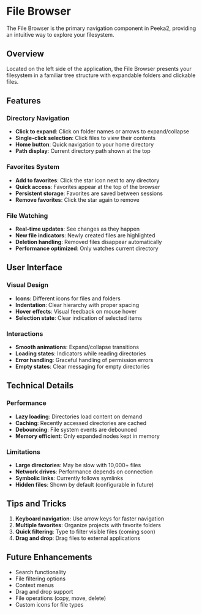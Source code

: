 # File Browser

The File Browser is the primary navigation component in Peeka2, providing an intuitive way to explore your filesystem.

## Overview

Located on the left side of the application, the File Browser presents your filesystem in a familiar tree structure with expandable folders and clickable files.

## Features

### Directory Navigation
- **Click to expand**: Click on folder names or arrows to expand/collapse
- **Single-click selection**: Click files to view their contents
- **Home button**: Quick navigation to your home directory
- **Path display**: Current directory path shown at the top

### Favorites System
- **Add to favorites**: Click the star icon next to any directory
- **Quick access**: Favorites appear at the top of the browser
- **Persistent storage**: Favorites are saved between sessions
- **Remove favorites**: Click the star again to remove

### File Watching
- **Real-time updates**: See changes as they happen
- **New file indicators**: Newly created files are highlighted
- **Deletion handling**: Removed files disappear automatically
- **Performance optimized**: Only watches current directory

## User Interface

### Visual Design
- **Icons**: Different icons for files and folders
- **Indentation**: Clear hierarchy with proper spacing
- **Hover effects**: Visual feedback on mouse hover
- **Selection state**: Clear indication of selected items

### Interactions
- **Smooth animations**: Expand/collapse transitions
- **Loading states**: Indicators while reading directories
- **Error handling**: Graceful handling of permission errors
- **Empty states**: Clear messaging for empty directories

## Technical Details

### Performance
- **Lazy loading**: Directories load content on demand
- **Caching**: Recently accessed directories are cached
- **Debouncing**: File system events are debounced
- **Memory efficient**: Only expanded nodes kept in memory

### Limitations
- **Large directories**: May be slow with 10,000+ files
- **Network drives**: Performance depends on connection
- **Symbolic links**: Currently follows symlinks
- **Hidden files**: Shown by default (configurable in future)

## Tips and Tricks

1. **Keyboard navigation**: Use arrow keys for faster navigation
2. **Multiple favorites**: Organize projects with favorite folders
3. **Quick filtering**: Type to filter visible files (coming soon)
4. **Drag and drop**: Drag files to external applications

## Future Enhancements

- Search functionality
- File filtering options
- Context menus
- Drag and drop support
- File operations (copy, move, delete)
- Custom icons for file types